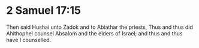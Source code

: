 # 2 Samuel 17:15

Then said Hushai unto Zadok and to Abiathar the priests, Thus and thus did Ahithophel counsel Absalom and the elders of Israel; and thus and thus have I counselled.